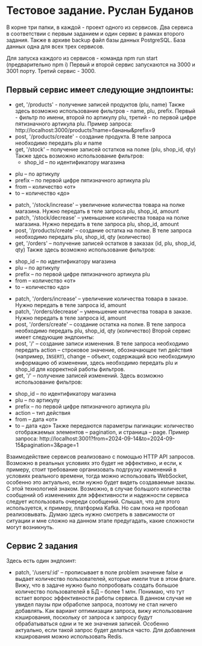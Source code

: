 # Тестовое задание. Руслан Буданов

В корне три папки, в каждой - проект одного из сервисов. Два сервиса в соответствии с первым заданием и один сервис в рамках второго задания.
Также в архиве backup файл базы данных PostgreSQL. База данных одна для всех трех сервисов. 

Для запуска каждого из сервисов - команда npm run start (предварительно npm i)
Первый и второй сервис запускаются на 3000 и 3001 порту. Третий сервис - 3000.

## Первый сервис имеет следующие эндпоинты:
* get, '/products' - получение записей продуктов (plu, name)
Также здесь возможно использование фильтров - name, plu, prefix. Первый - фильтр по имени, второй по артикулу plu, третий - по первой цифре пятизначного артикула plu. 
Пример запроса: http://localhost:3000/products?name=бананы&prefix=9
* post, '/products/create' - создание продукта. В теле запроса необходимо передать plu и name
* get, '/stock' – получение записей остатков на полке (plu, shop_id, qty)
Также здесь возможно использование фильтров:
  - shop_id – по идентификатору магазина
- plu – по артикулу 
- prefix – по первой цифре пятизначного артикула plu
- from – количество «от»
- to – количество «до»
* patch, '/stock/increase' – увеличение количества товара на полке магазина. Нужно передать в теле запроса plu, shop_id, amount
* patch, '/stock/decrease' – уменьшение количества товара на полке магазина. Нужно передать в теле запроса plu, shop_id, amount
* post, '/products/create' – создание остатка на полке. В теле запроса необходимо передать plu, shop_id, qty (количество)
* get, '/orders' – получение записей остатков в заказах (id, plu, shop_id, qty)
Также здесь возможно использование фильтров:
- shop_id – по идентификатору магазина
- plu – по артикулу 
- prefix – по первой цифре пятизначного артикула plu
- from – количество «от»
- to – количество «до»
* patch, '/orders/increase' – увеличение количества товара в заказе. Нужно передать в теле запроса id, amount
* patch, '/orders/decrease' – уменьшение количества товара в заказе. Нужно передать в теле запроса id, amount
* post, '/orders/create' – создание остатка на полке. В теле запроса необходимо передать plu, shop_id, qty (количество)
Второй сервис имеет следующие эндпоинты:
* post, '/' – создание записи изменения. В теле запроса необходимо передать action – строковое значение, обозначающее тип действия (например, `INSERT`), change – объект, содержащий всю необходимую информацию об изменении, здесь необходимо передать plu и shop_id для корректной работы фильтров. 
* get, '/' – получение записей изменений. Здесь возможно использование фильтров:
- shop_id – по идентификатору магазина
- plu – по артикулу 
- prefix – по первой цифре пятизначного артикула plu
- action – тип действия
- from – дата «от»
- to – дата «до»
Также передаются параметры пагинации: количество отображаемых элементов – pagination, и страница – page.
Пример запроса: 
http://localhost:3001?from=2024-09-14&to=2024-09-15&pagination=3&page=1

Взаимодействие сервисов реализовано c помощью HTTP API запросов. Возможно в реальных условиях это будет не эффективно, и если, к примеру, стоит требование организовать подгрузку изменений в условиях реального времени, тогда можно использовать WebSocket, особенно это актуально, если нужно будет видеть создаваемые заказы. С этой технологией знаком.
Возможно, в случае большого количества сообщений об изменениях для эффективности и надежности сервиса следует использовать очереди сообщений. Слышал, что для этого используется, к примеру, платформа Kafka. Но сам пока не пробовал реализовывать. Думаю здесь нужно смотреть в зависимости от ситуации и мне сложно на данном этапе предугадать, какие сложности могут возникнуть.

## Сервис 2 задания
Здесь есть один эндпоинт:
* patch, '/users/:id' – прописывает в поле problem значение false и выдает количество пользователей, которые имели true в этом флаге.
Вижу, что в задаче нужно было попробовать создать большое количество пользователей в БД – более 1 млн. Понимаю, что тут встает вопрос эффективности работы сервиса. В данном случае не увидел паузы при обработке запроса, поэтому не стал ничего добавлять. 
Как вариант оптимизации запроса, вижу использование кэширования, поскольку от запроса к запросу будут обрабатываться одни и те же значения записей. Особенно актуально, если такой запрос будет делаться часто. Для добавления кэширования можно использовать Redis. 
